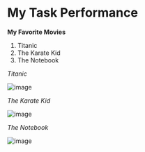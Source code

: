 # My Task Performance
**My Favorite Movies**
1. Titanic
2. The Karate Kid
3. The Notebook
   
*Titanic*

![image](https://github.com/Elpabarog/app-dev/assets/151797137/d5c8401e-0ec2-4d82-adfa-18a955f38b77)




*The Karate Kid*

![image](https://github.com/Elpabarog/app-dev/assets/151797137/8d4ea3d1-7cde-45d0-9613-7a1a216f59e2)



*The Notebook*

![image](https://github.com/Elpabarog/app-dev/assets/151797137/77be6c4c-6937-42ed-ad29-af8c49adf2e7)















